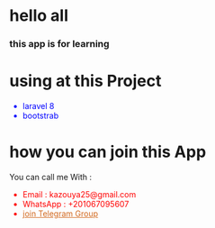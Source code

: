  <h1> hello all </h1>
  <h3> this app is for learning </h3>

# using at this Project
<ul style="color:blue;">
    <li>laravel 8</li>
    <li> bootstrab </li>
</ul>


# how you can join this  App 
You can call me With :

<ul style="color:red;">
    <li>Email : kazouya25@gmail.com</li>
    <li> WhatsApp : +201067095607 </li>
    <li><a style="color:chocolate;" href="https://t.me/joinchat/XpmcLN5SPc9kODI0"> 
  join Telegram Group</a></li>
</ul>
